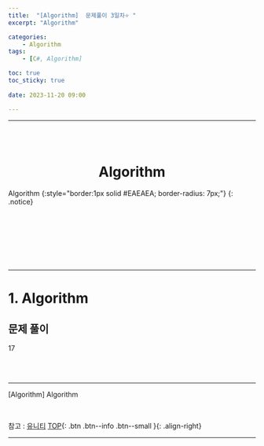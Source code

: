 ```yaml
---
title:  "[Algorithm]  문제풀이 3일차⭐ "
excerpt: "Algorithm"

categories:
    - Algorithm
tags:
    - [C#, Algorithm]

toc: true
toc_sticky: true
 
date: 2023-11-20 09:00

---
```

- - -


<BR><BR>

<center><H1> Algorithm   </H1></center>
Algorithm  
{:style="border:1px solid #EAEAEA; border-radius: 7px;"}
{: .notice}

<br><br><br><br><br><br>
- - - 

# 1. Algorithm 

## 문제 풀이
17

<br><br>
- - - 

[Algorithm] Algorithm

<br>

참고 : [유니티](https://docs.unity3d.com/kr/)
[TOP](#){: .btn .btn--info .btn--small }{: .align-right}
<br>
- - -

